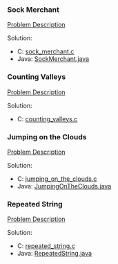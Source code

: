 ### Sock Merchant
[Problem Description](https://www.hackerrank.com/challenges/sock-merchant/problem?h_l=interview&playlist_slugs%5B%5D%5B%5D=interview-preparation-kit&playlist_slugs%5B%5D%5B%5D=warmup)

Solution:

* C: [sock_merchant.c](sock_merchant.c)
* Java: [SockMerchant.java](SockMerchant.java)

### Counting Valleys
[Problem Description](https://www.hackerrank.com/challenges/counting-valleys/problem?h_l=interview&playlist_slugs%5B%5D%5B%5D=interview-preparation-kit&playlist_slugs%5B%5D%5B%5D=warmup)

Solution:

* C: [counting_valleys.c](counting_valleys.c)

### Jumping on the Clouds
[Problem Description](https://www.hackerrank.com/challenges/jumping-on-the-clouds/problem?h_l=interview&playlist_slugs%5B%5D%5B%5D=interview-preparation-kit&playlist_slugs%5B%5D%5B%5D=warmup)

Solution:

* C: [jumping_on_the_clouds.c](jumping_on_the_clouds.c)
* Java: [JumpingOnTheClouds.java](JumpingOnTheClouds.java)

### Repeated String
[Problem Description](https://www.hackerrank.com/challenges/repeated-string/problem?h_l=interview&playlist_slugs%5B%5D%5B%5D=interview-preparation-kit&playlist_slugs%5B%5D%5B%5D=warmup)

Solution:

* C: [repeated_string.c](repeated_string.c)
* Java: [RepeatedString.java](RepeatedString.java)